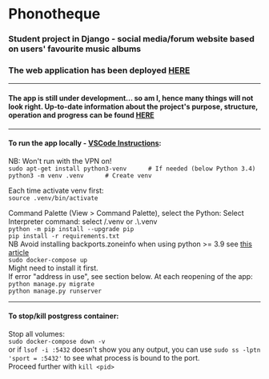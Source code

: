 # Phonotheque
### Student project in Django - social media/forum website based on users' favourite music albums

### The web application has been deployed [HERE](https://phonotheque.up.railway.app/)
---
#### The app is still under development... so am I, hence many things will not look right. Up-to-date information about the project's purpose, structure, operation and progress can be found [HERE](https://phonotheque.up.railway.app/about/)
---
#### To run the app locally - [VSCode Instructions](https://code.visualstudio.com/docs/python/tutorial-django):
NB: Won't run with the VPN on!  
`sudo apt-get install python3-venv      # If needed (below Python 3.4)`  
`python3 -m venv .venv      # Create venv`     

Each time activate venv first:  
```source .venv/bin/activate``` 

Command Palette (View > Command Palette), select the Python: Select Interpreter command: select /.venv or .\\.venv  
`python -m pip install --upgrade pip`  
`pip install -r requirements.txt`  
NB Avoid installing backports.zoneinfo when using python >= 3.9 
see [this article](https://stackoverflow.com/questions/71712258/error-could-not-build-wheels-for-backports-zoneinfo-which-is-required-to-insta)  		
`sudo docker-compose up`  
Might need to install it first.  
If error "address in use", see section below.
At each reopening of the app:  
`python manage.py migrate`  
`python manage.py runserver`
***
#### To stop/kill postgress container:
Stop all volumes:  
`sudo docker-compose down -v`  
or
if `lsof -i :5432` doesn't show you any output, you can use 
`sudo ss -lptn 'sport = :5432'` to see what process is bound to the port.  
Proceed further with `kill <pid>`

	

